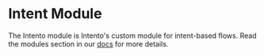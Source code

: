 
# Intent Module

The Intento module is Intento's custom module for intent-based flows. Read the modules section in our [docs](http://docs.intento.zone/) for more details.